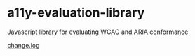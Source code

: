 # a11y-evaluation-library
Javascript library for evaluating WCAG and ARIA conformance

[change.log](openajax_a11y/release-notes.md)

